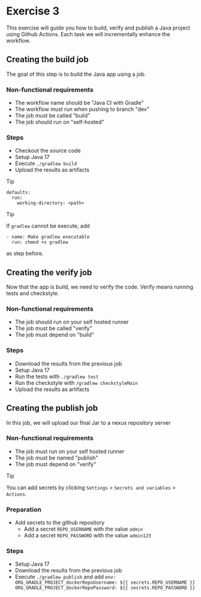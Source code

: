 # Exercise 3

This exercise will guide you how to build, verify and publish a Java project using Github Actions. 
Each task we will incrementally enhance the workflow.

## Creating the build job

The goal of this step is to build the Java app using a job.

### Non-functional requirements
- The workflow name should be "Java CI with Gradle"
- The workflow must run when pushing to branch "dev"
- The job must be called "build"
- The job should run on "self-hosted"

### Steps

- Checkout the source code
- Setup Java 17
- Execute `./gradlew build`
- Upload the results as artifacts

> [!TIP]
> ```
> defaults:
>   run:
>     working-directory: <path>
> ```

> [!TIP]
> If `gradlew` cannot be execute, add
> ```
> - name: Make gradlew executable
>   run: chmod +x gradlew
> ```
>as step before.

## Creating the verify job

Now that the app is build, we need to verify the code.
Verify means running tests and checkstyle.

### Non-functional requirements
 - The job should run on your self hosted runner
 - The job must be called "verify"
 - The job must depend on "build"

### Steps

- Download the results from the previous job
- Setup Java 17
- Run the tests with `./gradlew test`
- Run the checkstyle with  `/gradlew checkstyleMain`
- Upload the results as artifacts

## Creating the publish job

In this job, we will upload our final Jar to a nexus repository server

### Non-functional requirements
 - The job must run on your self hosted runner
 - The job must be named "publish"
 - The job must depend on "verify"

> [!TIP]
> You can add secrets by clicking `Settings` > `Secrets and variables` > `Actions`.

### Preparation

- Add secrets to the github repository
  - Add a secret `REPO_USERNAME` with the value `admin`
  - Add a secret `REPO_PASSWORD` with the value `admin123`

### Steps

- Setup Java 17
- Download the results from the previous job
- Execute `./gradlew publish` and add ```env:
          ORG_GRADLE_PROJECT_dockerRepoUsername: ${{ secrets.REPO_USERNAME }}
          ORG_GRADLE_PROJECT_dockerRepoPassword: ${{ secrets.REPO_PASSWORD }}```